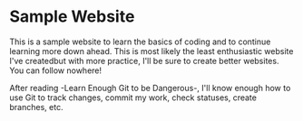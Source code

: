 # Sample Website
This is a sample website to learn the basics of coding and to continue learning more down ahead. This is most likely the least enthusiastic website I've createdbut with more practice, I'll be sure to create better websites. You can follow nowhere!

After reading -Learn Enough Git to be Dangerous-, I'll know enough how to use Git to track changes, commit my work, check statuses, create branches, etc.

